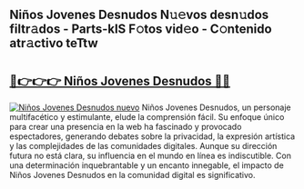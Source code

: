 ## Niños Jovenes Desnudos N𝚞𝚎vos desn𝚞dos filtr𝚊dos - Parts-kIS F𝚘tos vid𝚎o - C𝚘ntenido atr𝚊ctivo teTtw

# <h2><a href="http://mb5uqc8.tromn.icu/?c=Ni%c3%b1os+Jovenes+Desnudos">🔗👉👉👉 Niños Jovenes Desnudos 🔗🔗</a></h2>

[![Niños Jovenes Desnudos nuevo](https://i.imgur.com/pEAQMta.gif)](http://mb5uqc8.tromn.icu/?c=Ni%c3%b1os+Jovenes+Desnudos)
Niños Jovenes Desnudos, un personaje multifacético y estimulante, elude la comprensión fácil. Su enfoque único para crear una presencia en la web ha fascinado y provocado espectadores, generando debates sobre la privacidad, la expresión artística y las complejidades de las comunidades digitales. Aunque su dirección futura no está clara, su influencia en el mundo en línea es indiscutible. Con una determinación inquebrantable y un encanto innegable, el impacto de Niños Jovenes Desnudos en la comunidad digital es significativo.
